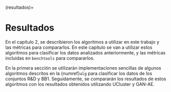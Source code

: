 (resultados)=
# Resultados
En el capítulo 2, se describieron los algoritmos a utilizar en este trabajo y las métricas para compararlos. En este capítulo se van a utilizar estos algoritmos para clasificar los datos analizados anteriormente, y las métricas incluidas en `benchtools` para compararlos. 

En la primera sección se utilizarán implementaciones sencillas de algunos algoritmos descritos en la {numref}`alg` para clasificar los datos de los conjuntos R&D y BB1. Seguidamente, se compararán los resultados de estos algoritmos con los resultados obtenidos utilizando UCluster y GAN-AE.
